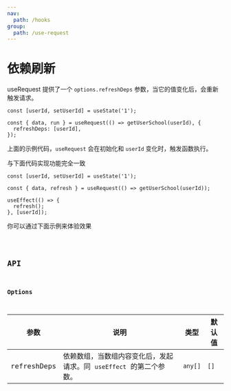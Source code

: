 ```yaml
---
nav:
  path: /hooks
group:
  path: /use-request
---
```


# 依赖刷新

useRequest 提供了一个 `options.refreshDeps` 参数，当它的值变化后，会重新触发请求。

```tsx | pure
const [userId, setUserId] = useState('1');

const { data, run } = useRequest(() => getUserSchool(userId), {
  refreshDeps: [userId],
});
```

上面的示例代码，`useRequest` 会在初始化和 `userId` 变化时，触发函数执行。

与下面代码实现功能完全一致

```tsx | pure
const [userId, setUserId] = useState('1');

const { data, refresh } = useRequest(() => getUserSchool(userId));

useEffect(() => {
  refresh();
}, [userId]);
```

你可以通过下面示例来体验效果

<code src="./demo/refreshDeps.tsx" />

## API

### Options

| 参数        | 说明                                                              | 类型    | 默认值 |
|-------------|-------------------------------------------------------------------|---------|--------|
| refreshDeps | 依赖数组，当数组内容变化后，发起请求。同 `useEffect` 的第二个参数。 | `any[]` | `[]`   |
